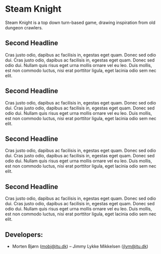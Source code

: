 # Steam Knight
Steam Knight is a top down turn-based game, drawing inspiration from old dungeon crawlers.

## Second Headline
Cras justo odio, dapibus ac facilisis in, egestas eget quam. Donec sed odio dui. Cras justo odio, dapibus ac facilisis in, egestas eget quam. Donec sed odio dui. Nullam quis risus eget urna mollis ornare vel eu leo. Duis mollis, est non commodo luctus, nisi erat porttitor ligula, eget lacinia odio sem nec elit.

## Second Headline
Cras justo odio, dapibus ac facilisis in, egestas eget quam. Donec sed odio dui. Cras justo odio, dapibus ac facilisis in, egestas eget quam. Donec sed odio dui. Nullam quis risus eget urna mollis ornare vel eu leo. Duis mollis, est non commodo luctus, nisi erat porttitor ligula, eget lacinia odio sem nec elit.

## Second Headline
Cras justo odio, dapibus ac facilisis in, egestas eget quam. Donec sed odio dui. Cras justo odio, dapibus ac facilisis in, egestas eget quam. Donec sed odio dui. Nullam quis risus eget urna mollis ornare vel eu leo. Duis mollis, est non commodo luctus, nisi erat porttitor ligula, eget lacinia odio sem nec elit.

## Second Headline
Cras justo odio, dapibus ac facilisis in, egestas eget quam. Donec sed odio dui. Cras justo odio, dapibus ac facilisis in, egestas eget quam. Donec sed odio dui. Nullam quis risus eget urna mollis ornare vel eu leo. Duis mollis, est non commodo luctus, nisi erat porttitor ligula, eget lacinia odio sem nec elit.

## Developers:
- Morten Bjørn (mobj@itu.dk)
– Jimmy Lykke Mikkelsen (jlym@itu.dk)
